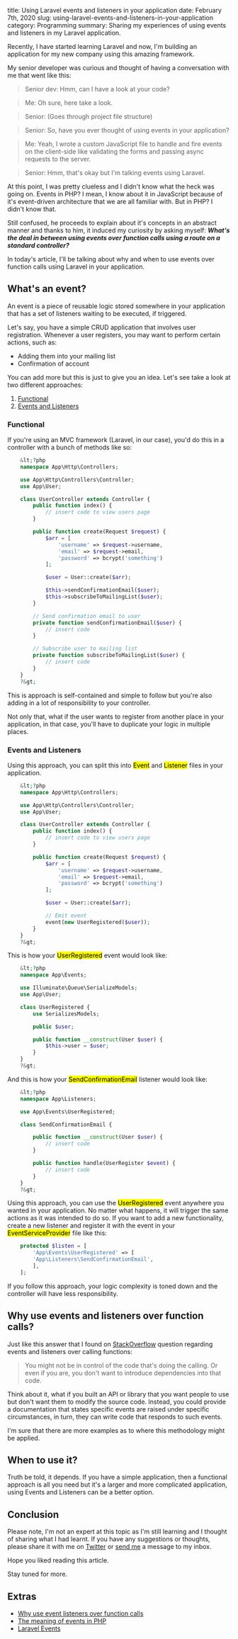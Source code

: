 title: Using Laravel events and listeners in your application
date: February 7th, 2020
slug: using-laravel-events-and-listeners-in-your-application
category: Programming
summary: Sharing my experiences of using events and listeners in my Laravel application.

Recently, I have started learning Laravel and now, I'm building an application for my new company using this amazing framework.

My senior developer was curious and thought of having a conversation with me that went like this:

>Senior dev: Hmm, can I have a look at your code?

>Me: Oh sure, here take a look.

>Senior: (Goes through project file structure)

>Senior: So, have you ever thought of using events in your application?

>Me: Yeah, I wrote a custom JavaScript file to handle and fire events on the client-side like validating the forms and passing async requests to the server.

>Senior: Hmm, that's okay but I'm talking events using Laravel.

At this point, I was pretty clueless and I didn't know what the heck was going on. Events in PHP? I mean, I know about it in JavaScript because of it's event-driven architecture that we are all familiar with. But in PHP? I didn't know that.

Still confused, he proceeds to explain about it's concepts in an abstract manner and thanks to him, it induced my curiosity by asking myself: ***What's the deal in between using events over function calls using a route on a standard controller?***

In today's article, I'll be talking about why and when to use events over function calls using Laravel in your application.

## What's an event?
An event is a piece of reusable logic stored somewhere in your application that has a set of listeners waiting to be executed, if triggered.

Let's say, you have a simple CRUD application that involves user registration. Whenever a user registers, you may want to perform certain actions, such as:

- Adding them into your mailing list
- Confirmation of account

You can add more but this is just to give you an idea. Let's see take a look at two different approaches:

1. [Functional](#approach-1)
2. [Events and Listeners](#approach-2)

### <a id="approach-1"></a> Functional
If you're using an MVC framework (Laravel, in our case), you'd do this in a controller with a bunch of methods like so:

```php
    &lt;?php
    namespace App\Http\Controllers;

    use App\Http\Controllers\Controller;
    use App\User;

    class UserController extends Controller {
        public function index() {
            // insert code to view users page
        }

        public function create(Request $request) {
            $arr = [
                'username' => $request->username,
                'email' => $request->email,
                'password' => bcrypt('something')
            ];

            $user = User::create($arr);

            $this->sendConfirmationEmail($user);
            $this->subscribeToMailingList($user);
        }

        // Send confirmation email to user
        private function sendConfirmationEmail($user) {
            // insert code
        }

        // Subscribe user to mailing list
        private function subscribeToMailingList($user) {
            // insert code
        }
    }
    ?&gt;
```

This is approach is self-contained and simple to follow but you're also adding in a lot of responsibility to your controller.

Not only that, what if the user wants to register from another place in your application, in that case, you'll have to duplicate your logic in multiple places.

### <a id="approach-2"></a> Events and Listeners
Using this approach, you can split this into <mark>Event</mark> and <mark>Listener</mark> files in your application.

```php
    &lt;?php
    namespace App\Http\Controllers;

    use App\Http\Controllers\Controller;
    use App\User;

    class UserController extends Controller {
        public function index() {
            // insert code to view users page
        }

        public function create(Request $request) {
            $arr = [
                'username' => $request->username,
                'email' => $request->email,
                'password' => bcrypt('something')
            ];

            $user = User::create($arr);

            // Emit event
            event(new UserRegistered($user));
        }
    }
    ?&gt;
```

This is how your <mark>UserRegistered</mark> event would look like:

```php
    &lt;?php
    namespace App\Events;

    use Illuminate\Queue\SerializeModels;
    use App\User;

    class UserRegistered {
        use SerializesModels;

        public $user;

        public function __construct(User $user) {
            $this->user = $user;
        }
    }
    ?&gt;
```

And this is how your <mark>SendConfirmationEmail</mark> listener would look like:

```php
    &lt;?php
    namespace App\Listeners;

    use App\Events\UserRegistered;

    class SendConfirmationEmail {

        public function __construct(User $user) {
            // insert code
        }

        public function handle(UserRegister $event) {
            // insert code
        }
    }
    ?&gt;
```

Using this approach, you can use the <mark>UserRegistered</mark> event anywhere you wanted in your application. No matter what happens, it will trigger the same actions as it was intended to do so. If you want to add a new functionality, create a new listener and register it with the event in your <mark>EventServiceProvider</mark> file like this:

```php
    protected $listen = [
        'App\Events\UserRegistered' => [
        'App\Listeners\SendConfirmationEmail',
        ],
    ];
```

If you follow this approach, your logic complexity is toned down and the controller will have less responsibility.

## Why use events and listeners over function calls?
Just like this answer that I found on [StackOverflow](https://stackoverflow.com/questions/4503723/why-use-event-listeners-over-function-calls) question regarding events and listeners over calling functions:

>You might not be in control of the code that's doing the calling. Or even if you are, you don't want to introduce dependencies into that code.

Think about it, what if you built an API or library that you want people to use but don't want them to modify the source code. Instead, you could provide a documentation that states specific events are raised under specific circumstances, in turn, they can write code that responds to such events.

I'm sure that there are more examples as to where this methodology might be applied.

## When to use it?
Truth be told, it depends. If you have a simple application, then a functional approach is all you need but it's a larger and more complicated application, using Events and Listeners can be a better option.

## Conclusion
Please note, I'm not an expert at this topic as I'm still learning and I thought of sharing what I had learnt. If you have any suggestions or thoughts, please share it with me on [Twitter](https://twitter.com/megacolorboy) or [send me](mailto:megacolorboy@gmail.com) a message to my inbox.

Hope you liked reading this article.

Stay tuned for more.

## Extras

- [Why use event listeners over function calls](https://stackoverflow.com/questions/4503723/why-use-event-listeners-over-function-calls)
- [The meaning of events in PHP](https://stackoverflow.com/questions/17377442/meaning-of-event-in-php)
- [Laravel Events](https://laravel.com/docs/6.x/events)